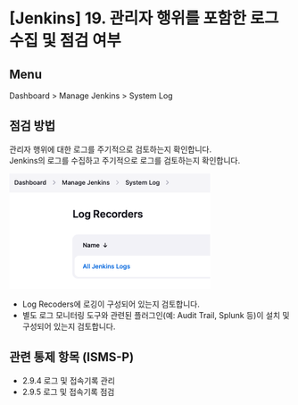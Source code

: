 # [Jenkins] 19. 관리자 행위를 포함한 로그 수집 및 점검 여부

## Menu 
Dashboard > Manage Jenkins > System Log

## 점검 방법 
관리자 행위에 대한 로그를 주기적으로 검토하는지 확인합니다.  
Jenkins의 로그를 수집하고 주기적으로 로그를 검토하는지 확인합니다. 

![Log Recorders](images/log-recorders.png)

- Log Recoders에 로깅이 구성되어 있는지 검토합니다.
- 별도 로그 모니터링 도구와 관련된 플러그인(예: Audit Trail, Splunk 등)이 설치 및 구성되어 있는지 검토합니다.

## 관련 통제 항목 (ISMS-P)
- 2.9.4 로그 및 접속기록 관리
- 2.9.5 로그 및 접속기록 점검